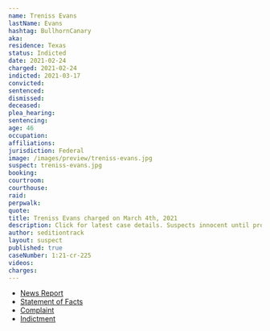 ```yaml
---
name: Treniss Evans
lastName: Evans
hashtag: BullhornCanary
aka:
residence: Texas
status: Indicted
date: 2021-02-24
charged: 2021-02-24
indicted: 2021-03-17
convicted:
sentenced:
dismissed:
deceased:
plea_hearing:
sentencing:
age: 46
occupation:
affiliations:
jurisdiction: Federal
image: /images/preview/treniss-evans.jpg
suspect: treniss-evans.jpg
booking:
courtroom:
courthouse:
raid:
perpwalk:
quote:
title: Treniss Evans charged on March 4th, 2021
description: Click for latest case details. Suspects innocent until proven guilty.
author: seditiontrack
layout: suspect
published: true
caseNumber: 1:21-cr-225
videos:
charges:
---
```


- [News Report](https://www.ksat.com/news/local/2021/03/09/san-antonio-area-man-charged-in-us-capitol-riot-allegedly-took-shots-of-whiskey-in-pelosis-office/)
- [Statement of Facts](https://www.justice.gov/usao-dc/case-multi-defendant/file/1378611/download)
- [Complaint](https://www.justice.gov/usao-dc/case-multi-defendant/file/1378616/download)
- [Indictment](https://www.justice.gov/usao-dc/case-multi-defendant/file/1378621/download)
